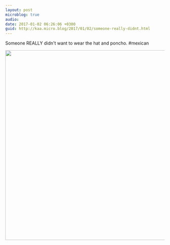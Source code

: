 ```yaml
---
layout: post
microblog: true
audio: 
date: 2017-01-02 06:26:06 +0300
guid: http://kaa.micro.blog/2017/01/02/someone-really-didnt.html
---
```

Someone REALLY didn't want to wear the hat and poncho. #mexican

<img src="http://www.kaa.bz/uploads/2018/5622d806b4.jpg" width="600" height="600" />

